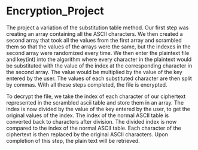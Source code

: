 # Encryption_Project

The project a variation of the substitution table method. Our first step was creating an array containing all the ASCII characters.
We then created a second array that took all the values from the first array and scrambled them so that the values of the arrays were the same, but the 
indexes in the second array were randomized every time. We then enter the plaintext file and key(int) into the algorithm where every character in the plaintext 
would be substituted with the value of the index at the corresponding character in the second array. The value would be multiplied by the value of the key entered by the 
user. The values of each substituted character are then split by commas. With all these steps completed, the file is encrypted.

To decrypt the file, we take the index of each character of our ciphertext represented in the scrambled ascii table and store them in an array. 
The index is now divided by the value of the key entered by the user, to get the original values of the index. The index of the normal ASCII table is converted back to 
characters after division. The divided index is now compared to the index of the normal ASCII table. Each character of the ciphertext is then replaced by the original 
ASCII characters. Upon completion of this step, the plain text will be retrieved.

